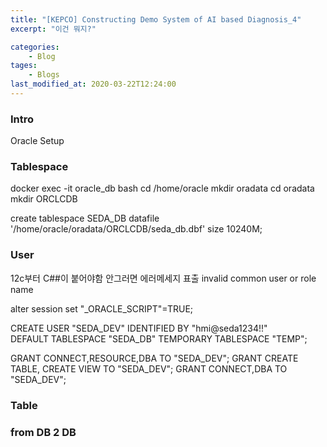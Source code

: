 ```yaml
---
title: "[KEPCO] Constructing Demo System of AI based Diagnosis_4"
excerpt: "이건 뭐지?"

categories:
    - Blog
tages:
    - Blogs
last_modified_at: 2020-03-22T12:24:00
---
```


### Intro
Oracle Setup

### Tablespace
docker exec -it oracle_db bash
cd /home/oracle
mkdir oradata
cd oradata
mkdir ORCLCDB

create tablespace SEDA_DB
datafile '/home/oracle/oradata/ORCLCDB/seda_db.dbf' size 10240M;

### User
12c부터 C##이 붙어야함 안그러면 에러메세지 표출
invalid common user or role name

alter session set "_ORACLE_SCRIPT"=TRUE;

CREATE USER "SEDA_DEV" IDENTIFIED BY "hmi@seda1234!!"  
DEFAULT TABLESPACE "SEDA_DB"
TEMPORARY TABLESPACE "TEMP";

GRANT CONNECT,RESOURCE,DBA TO "SEDA_DEV";
GRANT CREATE TABLE, CREATE VIEW TO "SEDA_DEV";
GRANT CONNECT,DBA TO "SEDA_DEV";

### Table


### from DB 2 DB